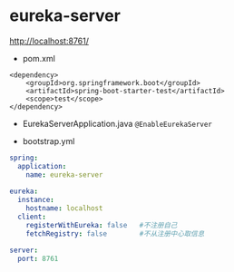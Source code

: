 # eureka-server
<http://localhost:8761/>

* pom.xml

``` maven
<dependency>
    <groupId>org.springframework.boot</groupId>
    <artifactId>spring-boot-starter-test</artifactId>
    <scope>test</scope>
</dependency>
```

* EurekaServerApplication.java
`@EnableEurekaServer`

* bootstrap.yml

```yml
spring:
  application:
    name: eureka-server
      
eureka:
  instance:
    hostname: localhost
  client:
    registerWithEureka: false   #不注册自己
    fetchRegistry: false        #不从注册中心取信息

server:
  port: 8761
```